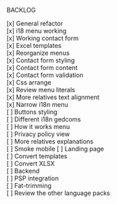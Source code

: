 BACKLOG

[x] General refactor  
[x] i18 menu working  
[x] Working contact form  
[x] Excel templates  
[x] Reorganize menus  
[x] Contact form styling  
[x] Contact form content  
[x] Contact form validation  
[x] Css arrange  
[x] Review menu literals  
[x] More relatives text alignment  
[x] Narrow i18n menu  
[ ] Buttons styling  
[ ] Different i18n gedcoms  
[ ] How it works menu  
[ ] Privacy policy view  
[ ] More relatives explanations  
[ ] Smoke mobile
[ ] Landing page  
[ ] Convert templates  
[ ] Convert XLSX  
[ ] Backend  
[ ] PSP integration  
[ ] Fat-trimming  
[ ] Review the other language packs